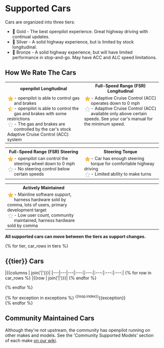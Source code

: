 # Supported Cars

Cars are organized into three tiers:

- 🥇 Gold - The best openpilot experience. Great highway driving with continual updates.
- 🥈 Silver - A solid highway experience, but is limited by stock longitudinal.
- 🥉 Bronze - A solid highway experience, but will have limited performance in stop-and-go. May have ACC and ALC speed limitations.

How We Rate The Cars
---
<table>
  <tr>
    <th width="50%">openpilot Longitudinal</th>
    <th>Full-Speed Range (FSR) Longitudinal</th>
  </tr>
    <td valign="top"><img style="float: left;" src="assets/icon-star-full.png" width="22" /> - openpilot is able to control gas and brakes<br/><img style="float: left;" src="assets/icon-star-half.png" width="22" /> - openpilot is able to control the gas and brakes with some restrictions<br/><img style="float: left;" src="assets/icon-star-empty.png" width="22" /> - The gas and brakes are controlled by the car's stock Adaptive Cruise Control (ACC) system</td>
    <td valign="top"><img style="float: left;" src="assets/icon-star-full.png" width="22" /> - Adaptive Cruise Control (ACC) operates down to 0 mph<br/><img style="float: left;" src="assets/icon-star-empty.png" width="22" /> - Adaptive Cruise Control (ACC) available only above certain speeds. See your car's manual for the minimum speed.</td>
  </tr>
</table>

<table>
  <tr>
    <th width="50%">Full-Speed Range (FSR) Steering</th>
    <th>Steering Torque</th>
  </tr>
    <td valign="top"><img style="float: left;" src="assets/icon-star-full.png" width="22" /> - openpilot can control the steering wheel down to 0 mph<br/><img style="float: left;" src="assets/icon-star-empty.png" width="22" /> - No steering control below certain speeds</td>
    <td valign="top"><img style="float: left;" src="assets/icon-star-full.png" width="22" /> - Car has enough steering torque for comfortable highway driving<br/><img style="float: left;" src="assets/icon-star-empty.png" width="22" /> - Limited ability to make turns</td>
  </tr>
</table>

<table >
  <tr>
    <th>Actively Maintained</th>
    <td style="visibility:hidden;" width="50%"></td>
  </tr>
    <td valign="top"><img style="float: left;" src="assets/icon-star-full.png" width="22" /> - Mainline software support, harness hardware sold by comma, lots of users, primary development target<br/><img style="float: left;" src="assets/icon-star-empty.png" width="22" /> - Low user count, community maintained, harness hardware sold by comma</td>
  </tr>
</table>

**All supported cars can move between the tiers as support changes.**

{% for tier, car_rows in tiers %}
## {{tier}} Cars

|{{columns | join('|')}}|
|---|---|---|:---:|:---:|:---:|:---:|:---:|
{% for row in car_rows %}
|{{row | join('|')}}|
{% endfor %}

{% endfor %}

{% for exception in exceptions %}
<sup>{{loop.index}}</sup>{{exception}} <br />
{% endfor %}

## Community Maintained Cars
Although they're not upstream, the community has openpilot running on other makes and models. See the 'Community Supported Models' section of each make [on our wiki](https://wiki.comma.ai/).
